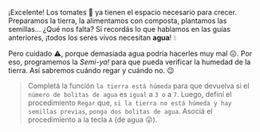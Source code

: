 <gs-attire attire-url="https://raw.githubusercontent.com/MumukiProject/mumuki-guia-gobstones-eventos-kids/master/assets/attires/config_1552685468604.json"></gs-attire>

<gs-toolbox toolbox-url="https://raw.githubusercontent.com/MumukiProject/mumuki-guia-gobstones-eventos-kids/master/assets/toolbox_1552945151840.xml"></gs-toolbox>

¡Excelente! Los tomates :tomato: ya tienen el espacio necesario para crecer. Preparamos la tierra, la alimentamos con composta, plantamos las semillas… ¿Qué nos falta? Si recordás lo que hablamos en las guías anteriores, ¡todos los seres vivos necesitan **agua**! :droplet:

Pero cuidado :warning:, porque demasiada agua podría hacerles muy mal :confounded:. Por eso, programemos la _Semi-ya!_ para que pueda verificar la humedad de la tierra. Así sabremos cuándo regar y cuándo no. :wink:

> Completá la función `la tierra está húmeda` para que devuelva si el ` número de bolitas de agua` es `igual` a `3 o` a `7`. Luego, definí el procedimiento `Regar` que, `si la tierra no está húmeda y hay semillas previas`, `ponga dos bolitas de agua`. Asociá el procedimiento a la tecla `A` (de agua :stuck_out_tongue_winking_eye:).
